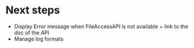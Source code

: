 # Next steps

- Display Error message when FileAccessAPI is not available + link to the doc of the API
- Manage log formats
